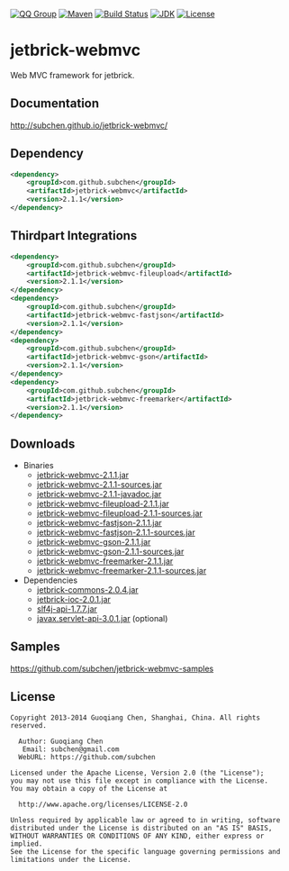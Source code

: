 [![QQ Group](http://img.shields.io/badge/QQ-310491655-blue.svg)](http://shang.qq.com/wpa/qunwpa?idkey=c81a8f922d2b00422761558c4c547a4c4af778edcb0a70c99aadf9e33d80cb11)
[![Maven](https://img.shields.io/maven-central/v/com.github.subchen/jetbrick-webmvc.svg?style=flat&label=jetbrick-webmvc)](http://search.maven.org/#search%7Cga%7C1%7Ca%3A%22jetbrick-webmvc%22)
[![Build Status](https://travis-ci.org/subchen/jetbrick-webmvc.svg?branch=master)](https://travis-ci.org/subchen/jetbrick-webmvc)
[![JDK](http://img.shields.io/badge/JDK-v6.0+-yellow.svg)](http://www.oracle.com/technetwork/java/javase/downloads/index.html)
[![License](http://img.shields.io/badge/License-Apache_2-red.svg)](http://www.apache.org/licenses/LICENSE-2.0)


jetbrick-webmvc
==================

Web MVC framework for jetbrick.


Documentation
---------------------------

http://subchen.github.io/jetbrick-webmvc/


Dependency
---------------------------

```xml
<dependency>
    <groupId>com.github.subchen</groupId>
    <artifactId>jetbrick-webmvc</artifactId>
    <version>2.1.1</version>
</dependency>
```

Thirdpart Integrations
---------------------------

```xml
<dependency>
    <groupId>com.github.subchen</groupId>
    <artifactId>jetbrick-webmvc-fileupload</artifactId>
    <version>2.1.1</version>
</dependency>
<dependency>
    <groupId>com.github.subchen</groupId>
    <artifactId>jetbrick-webmvc-fastjson</artifactId>
    <version>2.1.1</version>
</dependency>
<dependency>
    <groupId>com.github.subchen</groupId>
    <artifactId>jetbrick-webmvc-gson</artifactId>
    <version>2.1.1</version>
</dependency>
<dependency>
    <groupId>com.github.subchen</groupId>
    <artifactId>jetbrick-webmvc-freemarker</artifactId>
    <version>2.1.1</version>
</dependency>
```

Downloads
---------------------------

* Binaries
    - [jetbrick-webmvc-2.1.1.jar][1]
    - [jetbrick-webmvc-2.1.1-sources.jar][2]
    - [jetbrick-webmvc-2.1.1-javadoc.jar][3]
    - [jetbrick-webmvc-fileupload-2.1.1.jar][11]
    - [jetbrick-webmvc-fileupload-2.1.1-sources.jar][12]
    - [jetbrick-webmvc-fastjson-2.1.1.jar][13]
    - [jetbrick-webmvc-fastjson-2.1.1-sources.jar][14]
    - [jetbrick-webmvc-gson-2.1.1.jar][15]
    - [jetbrick-webmvc-gson-2.1.1-sources.jar][16]
    - [jetbrick-webmvc-freemarker-2.1.1.jar][17]
    - [jetbrick-webmvc-freemarker-2.1.1-sources.jar][18]
* Dependencies
    - [jetbrick-commons-2.0.4.jar][21]
    - [jetbrick-ioc-2.0.1.jar][22]
    - [slf4j-api-1.7.7.jar][23]
    - [javax.servlet-api-3.0.1.jar][24] (optional)

[1]:  http://search.maven.org/remotecontent?filepath=com/github/subchen/jetbrick-webmvc/2.1.1/jetbrick-webmvc-2.1.1.jar
[2]:  http://search.maven.org/remotecontent?filepath=com/github/subchen/jetbrick-webmvc/2.1.1/jetbrick-webmvc-2.1.1-sources.jar
[3]:  http://search.maven.org/remotecontent?filepath=com/github/subchen/jetbrick-webmvc/2.1.1/jetbrick-webmvc-2.1.1-javadoc.jar
[11]: http://search.maven.org/remotecontent?filepath=com/github/subchen/jetbrick-webmvc-fileupload/2.1.1/jetbrick-webmvc-fileupload-2.1.1.jar
[12]: http://search.maven.org/remotecontent?filepath=com/github/subchen/jetbrick-webmvc-fileupload/2.1.1/jetbrick-webmvc-fileupload-2.1.1-sources.jar
[13]: http://search.maven.org/remotecontent?filepath=com/github/subchen/jetbrick-webmvc-fastjson/2.1.1/jetbrick-webmvc-fastjson-2.1.1.jar
[14]: http://search.maven.org/remotecontent?filepath=com/github/subchen/jetbrick-webmvc-fastjson/2.1.1/jetbrick-webmvc-fastjson-2.1.1-sources.jar
[15]: http://search.maven.org/remotecontent?filepath=com/github/subchen/jetbrick-webmvc-gson/2.1.1/jetbrick-webmvc-gson-2.1.1.jar
[16]: http://search.maven.org/remotecontent?filepath=com/github/subchen/jetbrick-webmvc-gson/2.1.1/jetbrick-webmvc-gson-2.1.1-sources.jar
[17]: http://search.maven.org/remotecontent?filepath=com/github/subchen/jetbrick-webmvc-freemarker/2.1.1/jetbrick-webmvc-freemarker-2.1.1.jar
[18]: http://search.maven.org/remotecontent?filepath=com/github/subchen/jetbrick-webmvc-freemarker/2.1.1/jetbrick-webmvc-freemarker-2.1.1-sources.jar
[21]: http://search.maven.org/remotecontent?filepath=com/github/subchen/jetbrick-commons/2.0.4/jetbrick-commons-2.0.4.jar
[22]: http://search.maven.org/remotecontent?filepath=com/github/subchen/jetbrick-ioc/2.0.1/jetbrick-ioc-2.0.1.jar
[23]: http://search.maven.org/remotecontent?filepath=org/slf4j/slf4j-api/1.7.7/slf4j-api-1.7.7.jar
[24]: http://search.maven.org/remotecontent?filepath=javax/servlet/javax.servlet-api/3.0.1/javax.servlet-api-3.0.1.jar


Samples
---------------------------

https://github.com/subchen/jetbrick-webmvc-samples


License
---------------------------

```
Copyright 2013-2014 Guoqiang Chen, Shanghai, China. All rights reserved.

  Author: Guoqiang Chen
   Email: subchen@gmail.com
  WebURL: https://github.com/subchen

Licensed under the Apache License, Version 2.0 (the "License");
you may not use this file except in compliance with the License.
You may obtain a copy of the License at

  http://www.apache.org/licenses/LICENSE-2.0

Unless required by applicable law or agreed to in writing, software
distributed under the License is distributed on an "AS IS" BASIS,
WITHOUT WARRANTIES OR CONDITIONS OF ANY KIND, either express or implied.
See the License for the specific language governing permissions and
limitations under the License.
```

